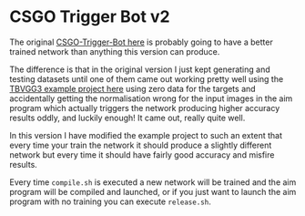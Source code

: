 # CSGO Trigger Bot v2

The original [CSGO-Trigger-Bot here](https://github.com/jcwml/CSGO-Trigger-Bot) is probably going to have a better trained network than anything this version can produce.

The difference is that in the original version I just kept generating and testing datasets until one of them came out working pretty well using the [TBVGG3 example project here](https://github.com/TFCNN/TFCNNv3) using zero data for the targets and accidentally getting the normalisation wrong for the input images in the aim program which actually triggers the network producing higher accuracy results oddly, and luckily enough! It came out, really quite well.

In this version I have modified the example project to such an extent that every time your train the network it should produce a slightly different network but every time it should have fairly good accuracy and misfire results.

Every time `compile.sh` is executed a new network will be trained and the aim program will be compiled and launched, or if you just want to launch the aim program with no training you can execute `release.sh`.
